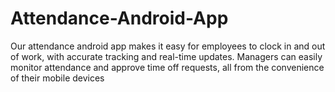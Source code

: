 # Attendance-Android-App
Our attendance android app makes it easy for employees to clock in and out of work, with accurate  tracking and real-time updates. Managers can easily monitor attendance and approve time off requests, all from the convenience of their mobile devices
